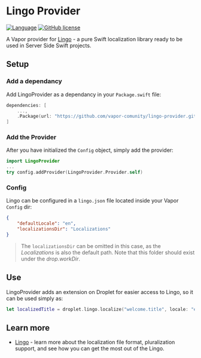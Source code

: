 # Lingo Provider

[![Language](https://img.shields.io/badge/Swift-3.1-brightgreen.svg)](http://swift.org)
[![GitHub license](https://img.shields.io/badge/license-MIT-blue.svg)](https://raw.githubusercontent.com/vapor-community/markdown-provider/master/LICENSE)

A Vapor provider for [Lingo](https://github.com/miroslavkovac/Lingo) - a pure Swift localization library ready to be used in Server Side Swift projects.

## Setup 

### Add a dependancy

Add LingoProvider as a dependancy in your `Package.swift` file:

```swift
dependencies: [
	...,
	.Package(url: "https://github.com/vapor-comunity/lingo-provider.git", majorVersion: 1)]
]
```

### Add the Provider

After you have initialized the `Config` object, simply add the provider:

```swift
import LingoProvider
...
try config.addProvider(LingoProvider.Provider.self)
```

### Config

Lingo can be configured in a `lingo.json` file located inside your Vapor `Config` dir:

```json
{
    "defaultLocale": "en",
    "localizationsDir": "Localizations"
}
```

> The `localizationsDir` can be omitted in this case, as the _Localizations_ is also the default path. Note that this folder should exist under the _drop.workDir_.

## Use

LingoProvider adds an extension on Droplet for easier access to Lingo, so it can be used simply as:

```swift
let localizedTitle = droplet.lingo.localize("welcome.title", locale: "en")
```

## Learn more

- [Lingo](https://github.com/miroslavkovac/Lingo) - learn more about the localization file format, pluralization support, and see how you can get the most out of the Lingo.
